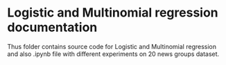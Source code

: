 # Logistic and Multinomial regression documentation

Thus folder contains source code for Logistic and Multinomial regression and also .ipynb file with different experiments
on 20 news groups dataset.
